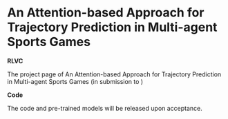 # An Attention-based Approach for Trajectory Prediction in Multi-agent Sports Games

**RLVC**

The project page of An Attention-based Approach for Trajectory Prediction in Multi-agent Sports Games (in submission to )

**Code**

The code and pre-trained models will be released upon acceptance.
